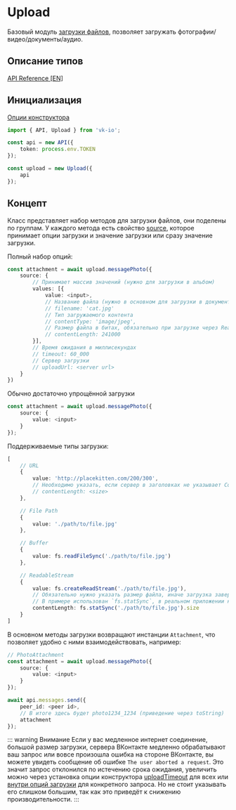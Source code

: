 # Upload

Базовый модуль [загрузки файлов](https://dev.vk.ru/api/upload/overview), позволяет загружать фотографии/видео/документы/аудио.

## Описание типов
[API Reference [EN]](https://negezor.github.io/vk-io/references/vk-io/classes/Upload.html)

## Инициализация
[Опции конструктора](https://negezor.github.io/vk-io/references/vk-io/interfaces/IUploadOptions.html)

```ts
import { API, Upload } from 'vk-io';

const api = new API({
    token: process.env.TOKEN
});

const upload = new Upload({
    api
});
```

## Концепт

Класс представляет набор методов для загрузки файлов, они поделены по группам. У каждого метода есть свойство [source](https://negezor.github.io/vk-io/references/vk-io/interfaces/IUploadParams.html#source), которое принимает опции загрузки и значение загрузки или сразу значение загрузки.

Полный набор опций:
```ts
const attachment = await upload.messagePhoto({
    source: {
        // Принимает массив значений (нужно для загрузки в альбом)
        values: [{
            value: <input>,
            // Название файла (нужно в основном для загрузки в документы)
            // filename: 'cat.jpg'
            // Тип загружаемого контента
            // contentType: 'image/jpeg',
            // Размер файла в битах, обязательно при загрузке через ReadableStream или если невозможно получить длину другим способом
            // contentLength: 241000
        }],
        // Время ожидания в миллисекундах
        // timeout: 60_000
        // Сервер загрузки
        // uploadUrl: <server url>
    }
})
```
Обычно достаточно упрощённой загрузки
```ts
const attachment = await upload.messagePhoto({
    source: {
        value: <input>
    }
});
```

Поддерживаемые типы загрузки:
```ts
[
    // URL
    {
        value: 'http://placekitten.com/200/300',
        // Необходимо указать, если сервер в заголовках не указывает Content-Length
        // contentLength: <size>
    },

    // File Path
    {
        value: './path/to/file.jpg'
    },

    // Buffer
    {
        value: fs.readFileSync('./path/to/file.jpg')
    },

    // ReadableStream
    {
        value: fs.createReadStream('./path/to/file.jpg'),
        // Обязательно нужно указать размер файла, иначе загрузка завершится неудачей
        // В примере использован `fs.statSync`, в реальном приложении нужно использовать `fs.stats` так как он не блокирует поток
        contentLength: fs.statSync('./path/to/file.jpg').size
    }
]
```
В основном методы загрузки возвращают инстанции `Attachment`, что позволяет удобно с ними взаимодействовать, например:
```ts
// PhotoAttachment
const attachment = await upload.messagePhoto({
    source: {
        value: <input>
    }
});

await api.messages.send({
    peer_id: <peer id>,
    // В итоге здесь будет photo1234_1234 (приведение через toString)
    attachment 
});
```

::: warning Внимание
Если у вас медленное интернет соединение, большой размер загрузки, сервера ВКонтакте медленно обрабатывают ваш запрос или вовсе произошла ошибка на стороне ВКонтакте, вы можете увидеть сообщение об ошибке `The user aborted a request`. Это значит запрос отклонился по истечению срока ожидания, увеличить можно через установка опции конструктора [uploadTimeout](https://negezor.github.io/vk-io/references/vk-io/interfaces/IUploadOptions.html#uploadTimeout) для всех или [внутри опций загрузки](https://negezor.github.io/vk-io/references/vk-io/interfaces/IUploadSourceOptions.html#timeout) для конкретного запроса. Но не стоит указывать его слишком большим, так как это приведёт к снижению производительности.
:::
